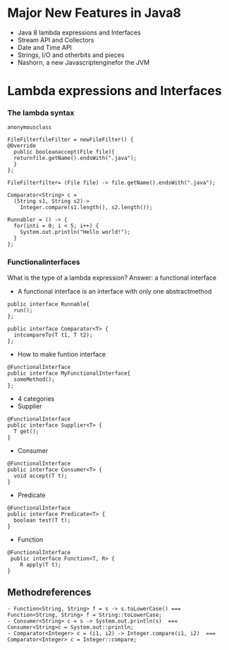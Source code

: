 # Major New Features in Java8 
- Java 8 lambda expressions and Interfaces
- Stream API and Collectors
- Date and Time API
- Strings, I/O and otherbits and pieces
- Nashorn, a new Javascriptenginefor the JVM

# Lambda expressions and Interfaces
### The lambda syntax
`anonymousclass`
```
FileFilterfileFilter = newFileFilter() {
@Override
  public booleanaccept(File file){
  returnfile.getName().endsWith(".java");
  }
};
```
```
FileFilterfilter= (File file) -> file.getName().endsWith(".java");

Comparator<String> c =
  (String s1, String s2)->
    Integer.compare(s1.length(), s2.length());

Runnabler = () -> {
  for(inti = 0; i < 5; i++) {
    System.out.println("Hello world!");
  }
};
```

### Functionalinterfaces
What is the type of a lambda expression?
Answer: a functional interface
- A functional interface is an interface with only one abstractmethod
```
public interface Runnable{
  run();
};

public interface Comparator<T> {
  intcompareTo(T t1, T t2);
};

```
- How to make funtion interface
```
@FunctionalInterface
public interface MyFunctionalInterface{
  someMethod();
};
```

- 4 categories
- Supplier
```
@FunctionalInterface
public interface Supplier<T> {
  T get();
}
```
- Consumer
```
@FunctionalInterface
public interface Consumer<T> {
  void accept(T t);
}
```
- Predicate
```
@FunctionalInterface
public interface Predicate<T> {
  boolean test(T t);
}
```
- Function
```
@FunctionalInterface
 public interface Function<T, R> {
    R apply(T t);
}
```

## Methodreferences
```
- Function<String, String> f = s -> s.toLowerCase() === Function<String, String> f = String::toLowerCase;
- Consumer<String> c = s -> System.out.println(s)  === Consumer<String>c = System.out::println;
- Comparator<Integer> c = (i1, i2) -> Integer.compare(i1, i2)  === Comparator<Integer> c = Integer::compare;
```
